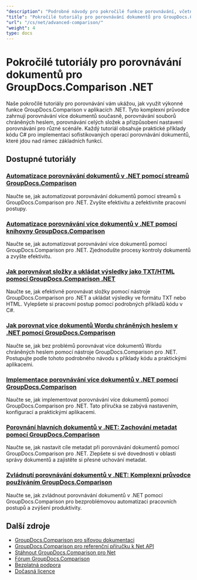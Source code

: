 ```yaml
---
"description": "Podrobné návody pro pokročilé funkce porovnávání, včetně porovnávání více dokumentů, nastavení porovnávání a chráněných dokumentů."
"title": "Pokročilé tutoriály pro porovnávání dokumentů pro GroupDocs.Comparison .NET"
"url": "/cs/net/advanced-comparison/"
"weight": 4
type: docs
---
```

# Pokročilé tutoriály pro porovnávání dokumentů pro GroupDocs.Comparison .NET

Naše pokročilé tutoriály pro porovnávání vám ukážou, jak využít výkonné funkce GroupDocs.Comparison v aplikacích .NET. Tyto komplexní průvodce zahrnují porovnávání více dokumentů současně, porovnávání souborů chráněných heslem, porovnávání celých složek a přizpůsobení nastavení porovnávání pro různé scénáře. Každý tutoriál obsahuje praktické příklady kódu C# pro implementaci sofistikovaných operací porovnávání dokumentů, které jdou nad rámec základních funkcí.

## Dostupné tutoriály

### [Automatizace porovnávání dokumentů v .NET pomocí streamů GroupDocs.Comparison](./net-document-comparison-groupdocs-streams/)
Naučte se, jak automatizovat porovnávání dokumentů pomocí streamů s GroupDocs.Comparison pro .NET. Zvyšte efektivitu a zefektivnite pracovní postupy.

### [Automatizace porovnávání více dokumentů v .NET pomocí knihovny GroupDocs.Comparison](./groupdocs-comparison-net-multi-doc-automation/)
Naučte se, jak automatizovat porovnávání více dokumentů pomocí GroupDocs.Comparison pro .NET. Zjednodušte procesy kontroly dokumentů a zvyšte efektivitu.

### [Jak porovnávat složky a ukládat výsledky jako TXT/HTML pomocí GroupDocs.Comparison .NET](./groupdocs-comparison-net-folder-comparison-tutorial/)
Naučte se, jak efektivně porovnávat složky pomocí nástroje GroupDocs.Comparison pro .NET a ukládat výsledky ve formátu TXT nebo HTML. Vylepšete si pracovní postup pomocí podrobných příkladů kódu v C#.

### [Jak porovnat více dokumentů Wordu chráněných heslem v .NET pomocí GroupDocs.Comparison](./compare-password-protected-docs-groupdocs-dotnet/)
Naučte se, jak bez problémů porovnávat více dokumentů Wordu chráněných heslem pomocí nástroje GroupDocs.Comparison pro .NET. Postupujte podle tohoto podrobného návodu s příklady kódu a praktickými aplikacemi.

### [Implementace porovnávání více dokumentů v .NET pomocí GroupDocs.Comparison](./implement-multi-doc-comparison-groupdocs-net/)
Naučte se, jak implementovat porovnávání více dokumentů pomocí GroupDocs.Comparison pro .NET. Tato příručka se zabývá nastavením, konfigurací a praktickými aplikacemi.

### [Porovnání hlavních dokumentů v .NET: Zachování metadat pomocí GroupDocs.Comparison](./groupdocs-comparison-net-metadata-target/)
Naučte se, jak nastavit cíle metadat při porovnávání dokumentů pomocí GroupDocs.Comparison pro .NET. Zlepšete si své dovednosti v oblasti správy dokumentů a zajistěte si přesné uchování metadat.

### [Zvládnutí porovnávání dokumentů v .NET: Komplexní průvodce používáním GroupDocs.Comparison](./mastering-document-comparison-groupdocs-dotnet/)
Naučte se, jak zvládnout porovnávání dokumentů v .NET pomocí GroupDocs.Comparison pro bezproblémovou automatizaci pracovních postupů a zvýšení produktivity.

## Další zdroje

- [GroupDocs.Comparison pro síťovou dokumentaci](https://docs.groupdocs.com/comparison/net/)
- [GroupDocs.Comparison pro referenční příručku k Net API](https://reference.groupdocs.com/comparison/net/)
- [Stáhnout GroupDocs.Comparison pro Net](https://releases.groupdocs.com/comparison/net/)
- [Fórum GroupDocs.Comparison](https://forum.groupdocs.com/c/comparison)
- [Bezplatná podpora](https://forum.groupdocs.com/)
- [Dočasná licence](https://purchase.groupdocs.com/temporary-license/)